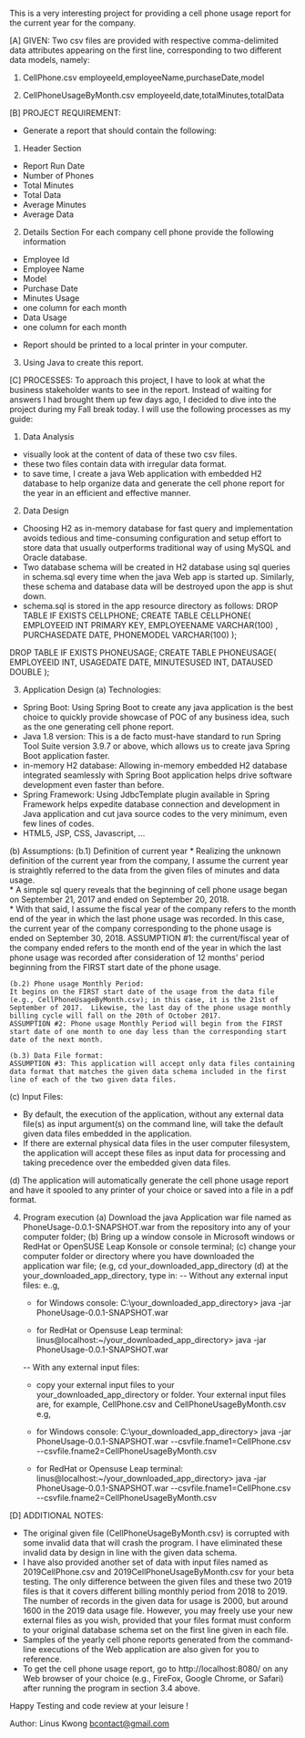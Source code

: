  
This is a very interesting project for providing a cell phone usage report for the current year for the company.

[A] GIVEN: 
Two csv files are provided with respective comma-delimited data attributes appearing on the first line, corresponding to two different data models, namely:
1) CellPhone.csv
   employeeId,employeeName,purchaseDate,model
   
2) CellPhoneUsageByMonth.csv
   employeeId,date,totalMinutes,totalData


[B] PROJECT REQUIREMENT:
- Generate a report that should contain the following:

1) Header Section
* Report Run Date
* Number of Phones
* Total Minutes
* Total Data
* Average Minutes
* Average Data

2) Details Section
For each company cell phone provide the following information
* Employee Id
* Employee Name
* Model
* Purchase Date
* Minutes Usage
* one column for each month
* Data Usage
* one column for each month

- Report should be printed to a local printer in your computer.

3) Using Java to create this report.

[C] PROCESSES:
To approach this project, I have to look at what the business stakeholder wants to see in the report.  Instead of waiting for answers I had brought them up few days ago, I decided to dive into the project during my Fall break today.  I will use the following processes as my guide:

1) Data Analysis
  * visually look at the content of data of these two csv files.
  * these two files contain data with irregular data format.
  * to save time, I create a java Web application with embedded H2 database to help organize data and generate the cell phone report for the year in an efficient and effective manner.

2) Data Design
  * Choosing H2 as in-memory database for fast query and implementation avoids tedious and time-consuming configuration and setup effort to store data that usually outperforms traditional way of using MySQL and Oracle database.
  * Two database schema will be created in H2 database using sql queries in schema.sql every time when the java Web app is started up.  Similarly, these schema and database data will be destroyed upon the app is shut down.
  * schema.sql is stored in the app resource directory as follows:
  DROP TABLE IF EXISTS CELLPHONE;
CREATE TABLE CELLPHONE(
EMPLOYEEID INT  PRIMARY KEY,
EMPLOYEENAME VARCHAR(100) ,
PURCHASEDATE DATE,
PHONEMODEL VARCHAR(100)
);

DROP TABLE IF EXISTS PHONEUSAGE;
CREATE TABLE PHONEUSAGE(
EMPLOYEEID INT,
USAGEDATE DATE,
MINUTESUSED INT,
DATAUSED DOUBLE
);

3) Application Design
  (a) Technologies:
  * Spring Boot:
    Using Spring Boot to create any java application is the best choice to quickly provide showcase of POC of any business idea, such as the one generating cell phone report.
  * Java 1.8 version:
    This is a de facto must-have standard to run Spring Tool Suite version 3.9.7 or above, which allows us to create java Spring Boot application faster.
  * in-memory H2 database:
    Allowing in-memory embedded H2 database integrated seamlessly with Spring Boot application helps drive software development even faster than before.
  * Spring Framework:
    Using JdbcTemplate plugin available in Spring Framework helps expedite database connection and development in Java application and cut java source codes to the very minimum, even few lines of codes.
  * HTML5, JSP, CSS, Javascript, ...
  
  (b) Assumptions:
    (b.1) Definition of current year
    * Realizing the unknown definition of the current year from the company, I assume the current year is straightly referred to the data from the given files of minutes and data usage.  
    * A simple sql query reveals that the beginning of cell phone usage began on September 21, 2017 and ended on September 20, 2018.  
    * With that said, I assume the fiscal year of the company refers to the month end of the year in which the last phone usage was recorded.  In this case, the current year of the company corresponding to the phone usage is ended on September 30, 2018.
    ASSUMPTION #1: the current/fiscal year of the company ended refers to the month end of the year in which the last phone usage was recorded after consideration of 12 months' period beginning from the FIRST start date of the phone usage.
    
    (b.2) Phone usage Monthly Period:
    It begins on the FIRST start date of the usage from the data file (e.g., CellPhoneUsageByMonth.csv); in this case, it is the 21st of September of 2017.  Likewise, the last day of the phone usage monthly billing cycle will fall on the 20th of October 2017.   
    ASSUMPTION #2: Phone usage Monthly Period will begin from the FIRST start date of one month to one day less than the corresponding start date of the next month.
    
    (b.3) Data File format: 
    ASSUMPTION #3: This application will accept only data files containing data format that matches the given data schema included in the first line of each of the two given data files.  
    
  (c) Input Files:
  * By default, the execution of the application, without any external data file(s) as input argument(s) on the command line, will take the default given data files embedded in the application.
  * If there are external physical data files in the user computer filesystem, the application will accept these files as input data for processing and taking precedence over the embedded given data files.   
  
  (d) The application will automatically generate the cell phone usage report and have it spooled to any printer of your choice or saved into a file in a pdf format.
  
4) Program execution
  (a) Download the java Application war file named as PhoneUsage-0.0.1-SNAPSHOT.war from the repository into any of your computer folder;
  (b) Bring up a window console in Microsoft windows or RedHat or OpenSUSE Leap Konsole or console terminal;
  (c) change your computer folder or directory where you have downloaded the application war file; (e.g, cd your_downloaded_app_directory
  (d) at the your_downloaded_app_directory, type in:
      -- Without any external input files:
       e..g, 
      * for Windows console:
        C:\your_downloaded_app_directory\> java -jar PhoneUsage-0.0.1-SNAPSHOT.war

      * for RedHat or Opensuse Leap terminal:
        linus@localhost:~/your_downloaded_app_directory>  java -jar PhoneUsage-0.0.1-SNAPSHOT.war 
        
      -- With any external input files:
      * copy your external input files to your your_downloaded_app_directory or folder.
        Your external input files are, for example, CellPhone.csv and CellPhoneUsageByMonth.csv
       e.g, 
      * for Windows console: 
        C:\your_downloaded_app_directory\> java -jar PhoneUsage-0.0.1-SNAPSHOT.war --csvfile.fname1=CellPhone.csv --csvfile.fname2=CellPhoneUsageByMonth.csv
        
      * for RedHat or Opensuse Leap terminal:
        linus@localhost:~/your_downloaded_app_directory>  java -jar PhoneUsage-0.0.1-SNAPSHOT.war --csvfile.fname1=CellPhone.csv --csvfile.fname2=CellPhoneUsageByMonth.csv
        
[D] ADDITIONAL NOTES:
* The original given file (CellPhoneUsageByMonth.csv) is corrupted with some invalid data that will crash the program.  I have eliminated these invalid data by design in line with the given data schema.
* I have also provided another set of data with input files named as 2019CellPhone.csv and 2019CellPhoneUsageByMonth.csv for your beta testing.  The only difference between the given files and these two 2019 files is that it covers different billing monthly period from 2018 to 2019.  The number of records in the given data for usage is 2000, but around 1600 in the 2019 data usage file.  However, you may freely use your new external files as you wish, provided that your files format must conform to your original database schema set on the first line given in each file.
* Samples of the yearly cell phone reports generated from the command-line executions of the Web application are also given for you to reference.
* To get the cell phone usage report, go to http://localhost:8080/ on any Web browser of your choice (e.g., FireFox, Google Chrome, or Safari) after running the program in section 3.4 above.

Happy Testing and code review at your leisure !

Author: Linus Kwong
bcontact@gmail.com

